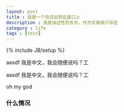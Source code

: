 ```yaml
---
layout: post
title : 我是一个测试出现在窗口上
description : 我是描述性的东东，作为文章简介存在
category : life
tags : [test]
---
```

{% include JB/setup %}

aasdf 我是中文，我会随便说吗？工

aasdf 我是中文，我会随便说吗？工

oh my god
### 什么情况
